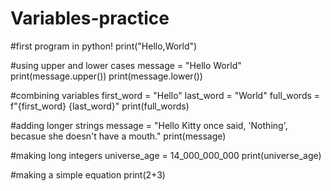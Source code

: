 # Variables-practice

#first program in python!
print("Hello,World") 

#using upper and lower cases
message = "Hello World"
print(message.upper())
print(message.lower())

#combining variables 
first_word = "Hello"
last_word = "World"
full_words = f"{first_word} {last_word}"
print(full_words)

#adding longer strings
message = "Hello Kitty once said, 'Nothing', becasue she doesn't have a mouth."
print(message)

#making long integers
universe_age = 14_000_000_000
print(universe_age)

#making a simple equation
print(2+3)
